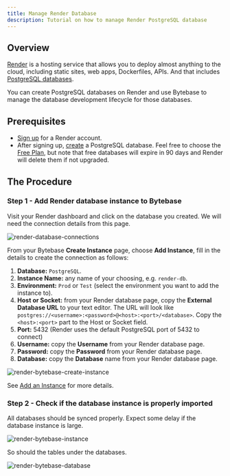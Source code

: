 ```yaml
---
title: Manage Render Database
description: Tutorial on how to manage Render PostgreSQL database
---
```


## Overview

[Render](https://render.com/) is a hosting service that allows you to deploy almost anything to the cloud, including static sites, web apps, Dockerfiles, APIs. And that includes [PostgreSQL databases](https://render.com/docs/databases).

You can create PostgreSQL databases on Render and use Bytebase to manage the database development lifecycle for those databases.

## Prerequisites

- [Sign up](https://dashboard.render.com/) for a Render account.
- After signing up, [create](https://dashboard.render.com/new/database) a PostgreSQL database. Feel free to choose the [Free Plan](https://render.com/docs/free), but note that free databases will expire in 90 days and Render will delete them if not upgraded.

## The Procedure

### Step 1 - Add Render database instance to Bytebase

Visit your Render dashboard and click on the database you created. We will need the connection details from this page.

![render-database-connections](/docs/how-to/integrations/render-database-connections.webp)

From your Bytebase **Create Instance** page, choose **Add Instance**, fill in the details to create the connection as follows:

1. **Database:** `PostgreSQL`.
2. **Instance Name:** any name of your choosing, e.g. `render-db`.
3. **Environment:** `Prod` or `Test` (select the environment you want to add the instance to).
4. **Host or Socket:** from your Render database page, copy the **External Database URL** to your text editor. The URL will look like `postgres://<username>:<password>@<host>:<port>/<database>`. Copy the `<host>:<port>` part to the Host or Socket field.
5. **Port:** 5432 (Render uses the default PostgreSQL port of 5432 to connect)
6. **Username:** copy the **Username** from your Render database page.
7. **Password:** copy the **Password** from your Render database page.
8. **Database:** copy the **Database** name from your Render database page.

![render-bytebase-create-instance](/docs/how-to/integrations/render-bytebase-create-instance.webp)

See [Add an Instance](/docs/get-started/configure-workspace/add-an-instance) for more details.

### Step 2 - Check if the database instance is properly imported

All databases should be synced properly. Expect some delay if the database instance is large.

![render-bytebase-instance](/docs/how-to/integrations/render-bytebase-instance.webp)

So should the tables under the databases.

![render-bytebase-database](/docs/how-to/integrations/render-bytebase-database.webp)
